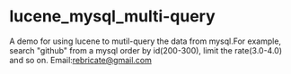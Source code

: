 lucene_mysql_multi-query
========================

A demo for using lucene to mutil-query the data from mysql.For example, search "github" from a mysql order by id(200-300), limit the rate(3.0-4.0) and so on.
Email:rebricate@gmail.com
